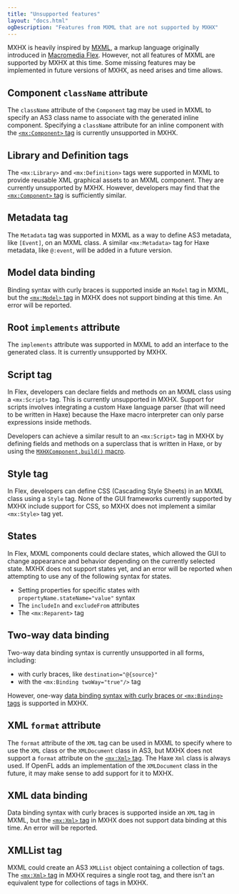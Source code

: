 ```yaml
---
title: "Unsupported features"
layout: "docs.html"
ogDescription: "Features from MXML that are not supported by MXHX"
---
```


MXHX is heavily inspired by [MXML](https://en.wikipedia.org/wiki/MXML), a markup language originally introduced in [Macromedia Flex](https://en.wikipedia.org/wiki/Macromedia_Flex). However, not all features of MXML are supported by MXHX at this time. Some missing features may be implemented in future versions of MXHX, as need arises and time allows.

## Component `className` attribute

The `className` attribute of the `Component` tag may be used in MXML to specify an AS3 class name to associate with the generated inline component. Specifying a `className` attribute for an inline component with the [`<mx:Component>` tag](./language-tags.md#component) is currently unsupported in MXHX.

## Library and Definition tags

The `<mx:Library>` and `<mx:Definition>` tags were supported in MXML to provide reusable XML graphical assets to an MXML component. They are currently unsupported by MXHX. However, developers may find that the [`<mx:Component>` tag](./language-tags.md#component) is sufficiently similar.

## Metadata tag

The `Metadata` tag was supported in MXML as a way to define AS3 metadata, like `[Event]`, on an MXML class. A similar `<mx:Metadata>` tag for Haxe metadata, like `@:event`, will be added in a future version.

## Model data binding

Binding syntax with curly braces is supported inside an `Model` tag in MXML, but the [`<mx:Model>` tag](./language-tags.md#model) in MXHX does not support binding at this time. An error will be reported.

## Root `implements` attribute

The `implements` attribute was supported in MXML to add an interface to the generated class. It is currently unsupported by MXHX.

## Script tag

In Flex, developers can declare fields and methods on an MXML class using a `<mx:Script>` tag. This is currently unsupported in MXHX. Support for scripts involves integrating a custom Haxe language parser (that will need to be written in Haxe) because the Haxe macro interpreter can only parse expressions inside methods.

Developers can achieve a similar result to an `<mx:Script>` tag in MXHX by defining fields and methods on a superclass that is written in Haxe, or by using the [`MXHXComponent.build()` macro](./build-macro.md).

## Style tag

In Flex, developers can define CSS (Cascading Style Sheets) in an MXML class using a `Style` tag. None of the GUI frameworks currently supported by MXHX include support for CSS, so MXHX does not implement a similar `<mx:Style>` tag yet.

## States

In Flex, MXML components could declare states, which allowed the GUI to change appearance and behavior depending on the currently selected state.  MXHX does not support states yet, and an error will be reported when attempting to use any of the following syntax for states.

- Setting properties for specific states with `propertyName.stateName="value"` syntax
- The `includeIn` and `excludeFrom` attributes
- The `<mx:Reparent>` tag

## Two-way data binding

Two-way data binding syntax is currently unsupported in all forms, including:

- with curly braces, like `destination="@{source}"`
- with the `<mx:Binding twoWay="true"/>` tag

However, one-way [data binding syntax with curly braces or `<mx:Binding>` tags](./data-binding.md) is supported in MXHX.

## XML `format` attribute

The `format` attribute of the `XML` tag can be used in MXML to specify where to use the `XML` class or the `XMLDocument` class in AS3, but MXHX does not support a `format` attribute on the [`<mx:Xml>` tag](./core-types.md#xml). The Haxe `Xml` class is always used. If OpenFL adds an implementation of the `XMLDocument` class in the future, it may make sense to add support for it to MXHX.

## XML data binding

Data binding syntax with curly braces is supported inside an `XML` tag in MXML, but the [`<mx:Xml>` tag](./core-types.md#xml) in MXHX does not support data binding at this time. An error will be reported.

## XMLList tag

MXML could create an AS3 `XMLList` object containing a collection of tags. The [`<mx:Xml>` tag](./core-types.md#xml) in MXHX requires a single root tag, and there isn't an equivalent type for collections of tags in MXHX.